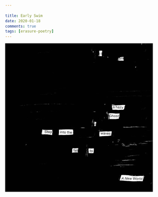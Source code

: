 ```yaml
---  
  
title: Early Swim  
date: 2020-01-18
comments: true  
tags: [erasure-poetry]  
---  
```


<img src="/assets/images/articles/earlyswim.jpeg" class="responsive"><br>
